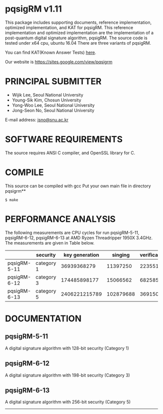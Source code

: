 pqsigRM v1.11
========

This package includes supporting documents, reference implementation, optimized implementation, and KAT for pqsigRM.
This reference implementation and optimized implementation are the implementation of a post-quantum digital signature algorithm, pqsigRM.
The source code is tested under x64 cpu, ubuntu 16.04
There are three variants of pqsigRM.

You can find KAT(Known Answer Tests) [here](https://www.google.com/url?q=https%3A%2F%2Fmysnu-my.sharepoint.com%2F%3Af%3A%2Fg%2Fpersonal%2Fyongwool_seoul_ac_kr%2FEtLLefDJab5MqZadPydyvMwB55L13vKODHUPD8pS3UCm8Q&sa=D&sntz=1&usg=AFQjCNGFSprr7bPDZ6bDUQjbA2M9ZxrhQw).

Our website is <https://sites.google.com/view/pqsigrm>

# PRINCIPAL SUBMITTER
- Wijik Lee, Seoul National University
- Young-Sik Kim, Chosun University
- Yong-Woo Lee, Seoul National University
- Jong-Seon No, Seoul National University

E-mail address: <jsno@snu.ac.kr>

# SOFTWARE REQUIREMENTS

The source requires ANSI C compiler, and OpenSSL library for C.

# COMPILE
This source can be compiled with gcc
Put your own main file in directory pqsigrm**	

	$ make

# PERFORMANCE ANALYSIS 

The following measurements are CPU cycles for run pqsigRM-5-11, pqsigRM-6-12, pqsigRM-6-13 at AMD Ryzen Threadripper 1950X 3.4GHz. The measurements are given in Table below.

|              | security  | key generation | singing    | verification |
|--------------|-----------|----------------|------------|--------------|
| pqsigRM-5-11 | category 1| 36939368279	| 11397250   | 2235511 	    |
| pqsigRM-6-12 | category 3| 174485898177   | 15066562   | 6825856      |
| pqsigRM-6-13 | category 5| 2406221215789  | 102879688  | 36915068     |

# DOCUMENTATION


## pqsigRM-5-11
A digital signature algorithm with 128-bit security (Category 1)

## pqsigRM-6-12
A digital signature algorithm with 198-bit security (Category 3)

## pqsigRM-6-13
A digital signature algorithm with 256-bit security (Category 5)

* * *

